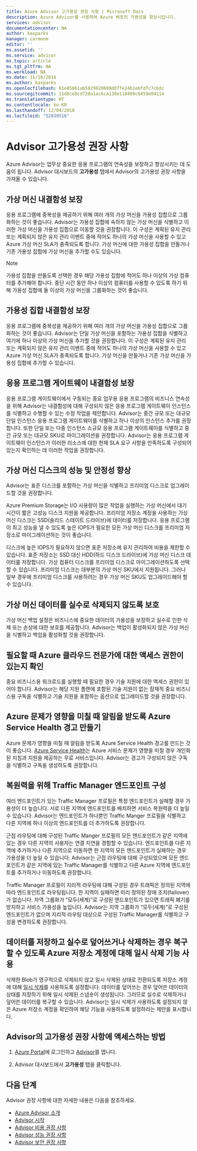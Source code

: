 ```yaml
---
title: Azure Advisor 고가용성 권장 사항 | Microsoft Docs
description: Azure Advisor를 사용하여 Azure 배포의 가용성을 향상시킵니다.
services: advisor
documentationcenter: NA
author: kasparks
manager: carmonm
editor: ''
ms.assetid: ''
ms.service: advisor
ms.topic: article
ms.tgt_pltfrm: NA
ms.workload: NA
ms.date: 11/16/2016
ms.author: kasparks
ms.openlocfilehash: 61e85861ab5829620699d07fe24b1ebfdfc7cbdc
ms.sourcegitcommit: 11d8ce8cd720a1ec6ca130e118489c6459e04114
ms.translationtype: HT
ms.contentlocale: ko-KR
ms.lasthandoff: 12/04/2018
ms.locfileid: "52839516"
---
```

# <a name="advisor-high-availability-recommendations"></a>Advisor 고가용성 권장 사항

Azure Advisor는 업무상 중요한 응용 프로그램의 연속성을 보장하고 향상시키는 데 도움이 됩니다. Advisor 대시보드의 **고가용성** 탭에서 Advisor의 고가용성 권장 사항을 가져올 수 있습니다.

## <a name="ensure-virtual-machine-fault-tolerance"></a>가상 머신 내결함성 보장

응용 프로그램에 중복성을 제공하기 위해 여러 개의 가상 머신을 가용성 집합으로 그룹화하는 것이 좋습니다. Advisor는 가용성 집합에 속하지 않는 가상 머신을 식별하고 이러한 가상 머신을 가용성 집합으로 이동할 것을 권장합니다. 이 구성은 계획된 유지 관리 또는 계획되지 않은 유지 관리 이벤트 중에 적어도 하나의 가상 머신을 사용할 수 있고 Azure 가상 머신 SLA가 충족되도록 합니다. 가상 머신에 대한 가용성 집합을 만들거나 기존 가용성 집합에 가상 머신을 추가할 수도 있습니다.

> [!NOTE]
> 가용성 집합을 만들도록 선택한 경우 해당 가용성 집합에 적어도 하나 이상의 가상 컴퓨터를 추가해야 합니다. 중단 시간 동안 하나 이상의 컴퓨터를 사용할 수 있도록 하기 위해 가용성 집합에 둘 이상의 가상 머신을 그룹화하는 것이 좋습니다.

## <a name="ensure-availability-set-fault-tolerance"></a>가용성 집합 내결함성 보장 

응용 프로그램에 중복성을 제공하기 위해 여러 개의 가상 머신을 가용성 집합으로 그룹화하는 것이 좋습니다. Advisor는 단일 가상 머신을 포함하는 가용성 집합을 식별하고 여기에 하나 이상의 가상 머신을 추가할 것을 권장합니다. 이 구성은 계획된 유지 관리 또는 계획되지 않은 유지 관리 이벤트 중에 적어도 하나의 가상 머신을 사용할 수 있고 Azure 가상 머신 SLA가 충족되도록 합니다. 가상 머신을 만들거나 기존 가상 머신을 가용성 집합에 추가할 수 있습니다.  

## <a name="ensure-application-gateway-fault-tolerance"></a>응용 프로그램 게이트웨이 내결함성 보장
응용 프로그램 게이트웨이에서 구동되는 중요 업무용 응용 프로그램의 비즈니스 연속성을 위해 Advisor는 내결함성에 대해 구성되지 않은 응용 프로그램 게이트웨이 인스턴스를 식별하고 수행할 수 있는 수정 작업을 제안합니다. Advisor는 중간 규모 또는 대규모 단일 인스턴스 응용 프로그램 게이트웨이를 식별하고 하나 이상의 인스턴스 추가를 권장합니다. 또한 단일 또는 다중 인스턴스 소규모 응용 프로그램 게이트웨이를 식별하고 중간 규모 또는 대규모 SKU로 마이그레이션을 권장합니다. Advisor는 응용 프로그램 게이트웨이 인스턴스가 이러한 리소스에 대한 현재 SLA 요구 사항을 만족하도록 구성되어 있는지 확인하는 데 이러한 작업을 권장합니다.

## <a name="improve-the-performance-and-reliability-of-virtual-machine-disks"></a>가상 머신 디스크의 성능 및 안정성 향상

Advisor는 표준 디스크를 포함하는 가상 머신을 식별하고 프리미엄 디스크로 업그레이드할 것을 권장합니다.
 
Azure Premium Storage는 I/O 사용량이 많은 작업을 실행하는 가상 머신에서 대기 시간이 짧은 고성능 디스크 지원을 제공합니다. 프리미엄 저장소 계정을 사용하는 가상 머신 디스크는 SSD(솔리드 스테이트 드라이브)에 데이터를 저장합니다. 응용 프로그램이 최고 성능을 낼 수 있도록 높은 IOPS가 필요한 모든 가상 머신 디스크를 프리미엄 저장소로 마이그레이션하는 것이 좋습니다. 

디스크에 높은 IOPS가 필요하지 않으면 표준 저장소에 유지 관리하여 비용을 제한할 수 있습니다. 표준 저장소는 SSD 대신 HDD(하드 디스크 드라이브)에 가상 머신 디스크 데이터를 저장합니다. 가상 컴퓨터 디스크를 프리미엄 디스크로 마이그레이션하도록 선택할 수 있습니다. 프리미엄 디스크는 대부분의 가상 머신 SKU에서 지원됩니다. 그러나 일부 경우에 프리미엄 디스크를 사용하려는 경우 가상 머신 SKU도 업그레이드해야 할 수 있습니다.

## <a name="protect-your-virtual-machine-data-from-accidental-deletion"></a>가상 머신 데이터를 실수로 삭제되지 않도록 보호

가상 머신 백업 설정은 비즈니스에 중요한 데이터의 가용성을 보장하고 실수로 인한 삭제 또는 손상에 대한 보호를 제공합니다.  Advisor는 백업이 활성화되지 않은 가상 머신을 식별하고 백업을 활성화할 것을 권장합니다. 

## <a name="ensure-you-have-access-to-azure-cloud-experts-when-you-need-it"></a>필요할 때 Azure 클라우드 전문가에 대한 액세스 권한이 있는지 확인

중요 비즈니스용 워크로드를 실행할 때 필요한 경우 기술 지원에 대한 액세스 권한이 있어야 합니다. Advisor는 해당 지원 플랜에 포함된 기술 지원이 없는 잠재적 중요 비즈니스용 구독을 식별하고 기술 지원을 포함하는 옵션으로 업그레이드할 것을 권장합니다.

## <a name="create-azure-service-health-alerts-to-be-notified-when-azure-issues-affect-you"></a>Azure 문제가 영향을 미칠 때 알림을 받도록 Azure Service Health 경고 만들기

Azure 문제가 영향을 미칠 때 알림을 받도록 Azure Service Health 경고를 만드는 것이 좋습니다. [Azure Service Health](https://azure.microsoft.com/features/service-health/)는 Azure 서비스 문제가 영향을 미칠 경우 개인화된 지침과 지원을 제공하는 무료 서비스입니다. Advisor는 경고가 구성되지 않은 구독을 식별하고 구독을 생성하도록 권장합니다.

## <a name="configure-traffic-manager-endpoints-for-resiliency"></a>복원력을 위해 Traffic Manager 엔드포인트 구성

여러 엔드포인트가 있는 Traffic Manager 프로필은 특정 엔드포인트가 실패할 경우 가용성이 더 높습니다. 서로 다른 지역에 엔드포인트를 배치하면 서비스 복원력을 더 높일 수 있습니다. Advisor는 엔드포인트가 하나뿐인 Traffic Manger 프로필을 식별하고 다른 지역에 하나 이상의 엔드포인트를 더 추가하도록 권장합니다.

근접 라우팅에 대해 구성된 Traffic Manger 프로필의 모든 엔드포인트가 같은 지역에 있는 경우 다른 지역의 사용자는 연결 지연을 경험할 수 있습니다. 엔드포인트를 다른 지역에 추가하거나 다른 지역으로 이동하면 한 지역의 모든 엔드포인트가 실패하는 경우 가용성을 더 높일 수 있습니다. Advisor는 근접 라우팅에 대해 구성되었으며 모든 엔드포인트가 같은 지역에 있는 Traffic Manager를 식별하고 다른 Azure 지역에 엔드포인트를 추가하거나 이동하도록 권장합니다.

Traffic Manager 프로필이 지리적 라우팅에 대해 구성된 경우 트래픽은 정의된 지역에 따라 엔드포인트로 라우팅됩니다. 한 지역이 실패하면 미리 정의된 장애 조치(failover)가 없습니다. 자역 그룹화가 “모두(세계)”로 구성된 엔드포인트가 있으면 트래픽 폐기를 방지하고 서비스 가용성을 높입니다. Advisor는 지역 그룹화가 “모두(세계)”로 구성된 엔드포인트가 없으며 지리적 라우팅 대상으로 구성된 Traffic Manager를 식별하고 구성을 변경하도록 권장합니다.

## <a name="use-soft-delete-on-your-azure-storage-account-to-save-and-recover-data-in-the-event-of-accidental-overwrite-or-deletion"></a>데이터를 저장하고 실수로 덮어쓰거나 삭제하는 경우 복구할 수 있도록 Azure 저장소 계정에 대해 일시 삭제 기능 사용

삭제한 Blob가 영구적으로 삭제되지 않고 일시 삭제된 상태로 전환되도록 저장소 계정에 대해 [일시 삭제](https://docs.microsoft.com/azure/storage/blobs/storage-blob-soft-delete)를 사용하도록 설정합니다. 데이터를 덮어쓰는 경우 덮어쓴 데이터의 상태를 저장하기 위해 일시 삭제된 스냅숏이 생성됩니다. 그러므로 실수로 삭제하거나 덮어쓴 데이터를 복구할 수 있습니다. Advisor는 일시 삭제가 사용하도록 설정되지 않은 Azure 저장소 계정을 확인하여 해당 기능을 사용하도록 설정하라는 제안을 표시합니다.

## <a name="how-to-access-high-availability-recommendations-in-advisor"></a>Advisor의 고가용성 권장 사항에 액세스하는 방법

1. [Azure Portal](https://portal.azure.com)에 로그인하고 [Advisor](https://aka.ms/azureadvisordashboard)를 엽니다.

2.  Advisor 대시보드에서 **고가용성** 탭을 클릭합니다.

## <a name="next-steps"></a>다음 단계

Advisor 권장 사항에 대한 자세한 내용은 다음을 참조하세요.
* [Azure Advisor 소개](advisor-overview.md)
* [Advisor 시작](advisor-get-started.md)
* [Advisor 비용 권장 사항](advisor-cost-recommendations.md)
* [Advisor 성능 권장 사항](advisor-performance-recommendations.md)
* [Advisor 보안 권장 사항](advisor-security-recommendations.md)

